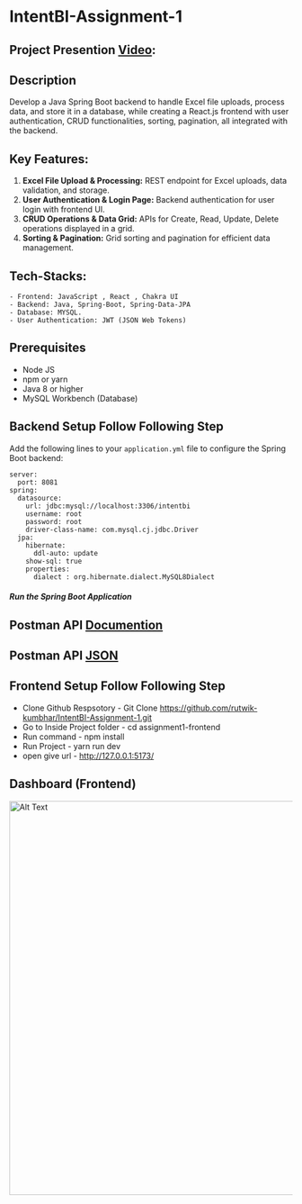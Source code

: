 # IntentBI-Assignment-1
## Project Presention [Video](https://drive.google.com/file/d/1sey6j0iq1XGiYhv4C4YZBwxdFldGm-eN/view?usp=sharing):

## Description
Develop a Java Spring Boot backend to handle Excel file uploads, process data, and store it in a database, while creating a React.js frontend with user authentication, CRUD functionalities, sorting, pagination, all integrated with the backend.

## Key Features:

1. **Excel File Upload & Processing:** REST endpoint for Excel uploads, data validation, and storage.
2. **User Authentication & Login Page:** Backend authentication for user login with frontend UI.
3. **CRUD Operations & Data Grid:** APIs for Create, Read, Update, Delete operations displayed in a grid.
4. **Sorting & Pagination:** Grid sorting and pagination for efficient data management.

## Tech-Stacks:
    - Frontend: JavaScript , React , Chakra UI
    - Backend: Java, Spring-Boot, Spring-Data-JPA
    - Database: MYSQL.
    - User Authentication: JWT (JSON Web Tokens)
    
## Prerequisites
- Node JS
- npm or yarn
- Java 8 or higher
- MySQL Workbench (Database)
  
## Backend Setup Follow Following Step  
Add the following lines to your `application.yml` file to configure the Spring Boot backend:
```base
server:
  port: 8081
spring:
  datasource:
    url: jdbc:mysql://localhost:3306/intentbi
    username: root
    password: root
    driver-class-name: com.mysql.cj.jdbc.Driver
  jpa:
    hibernate:
      ddl-auto: update
    show-sql: true
    properties:
      dialect : org.hibernate.dialect.MySQL8Dialect
```
##### Run the Spring Boot Application

## Postman API [Documention](https://bold-comet-967671.postman.co/workspace/2b9819d1-5f1d-4df2-8ceb-19198fc8a5ee/documentation/24834453-ff7e90a2-9481-465a-a21a-5c9db56dda46)

## Postman API [JSON](https://github.com/rutwik-kumbhar/IntentBI-Assignment-1/blob/main/Intentbi-Assignment-1.postman_collection.json)

## Frontend Setup Follow Following Step  
 - Clone Github Respsotory  - Git Clone https://github.com/rutwik-kumbhar/IntentBI-Assignment-1.git
 - Go to Inside Project folder - cd assignment1-frontend
 - Run command - npm install 
 - Run Project - yarn run dev
 - open give url -  http://127.0.0.1:5173/

## Dashboard (Frontend)
<img src="https://github.com/rutwik-kumbhar/IntentBI-Assignment-1/blob/main/dahsboard.png" alt="Alt Text" width="700"/>

